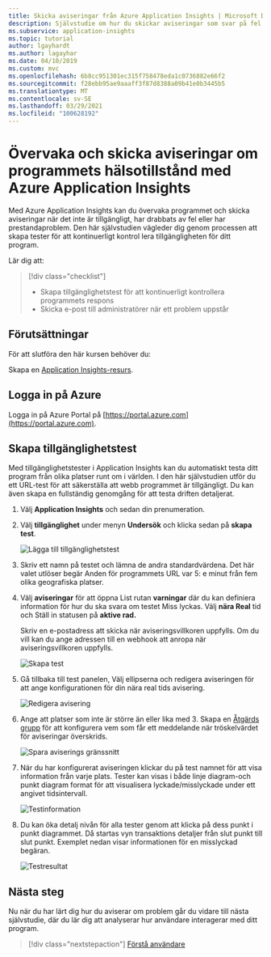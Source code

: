 ```yaml
---
title: Skicka aviseringar från Azure Application Insights | Microsoft Docs
description: Självstudie om hur du skickar aviseringar som svar på fel i ditt program med hjälp av Azure Application Insights.
ms.subservice: application-insights
ms.topic: tutorial
author: lgayhardt
ms.author: lagayhar
ms.date: 04/10/2019
ms.custom: mvc
ms.openlocfilehash: 6b8cc951301ec315f758478eda1c0736882e66f2
ms.sourcegitcommit: f28ebb95ae9aaaff3f87d8388a09b41e0b3445b5
ms.translationtype: MT
ms.contentlocale: sv-SE
ms.lasthandoff: 03/29/2021
ms.locfileid: "100628192"
---
```

# <a name="monitor-and-alert-on-application-health-with-azure-application-insights"></a>Övervaka och skicka aviseringar om programmets hälsotillstånd med Azure Application Insights

Med Azure Application Insights kan du övervaka programmet och skicka aviseringar när det inte är tillgängligt, har drabbats av fel eller har prestandaproblem.  Den här självstudien vägleder dig genom processen att skapa tester för att kontinuerligt kontrol lera tillgängligheten för ditt program.

Lär dig att:

> [!div class="checklist"]
> * Skapa tillgänglighetstest för att kontinuerligt kontrollera programmets respons
> * Skicka e-post till administratörer när ett problem uppstår

## <a name="prerequisites"></a>Förutsättningar

För att slutföra den här kursen behöver du:

Skapa en [Application Insights-resurs](../app/create-new-resource.md).

## <a name="sign-in-to-azure"></a>Logga in på Azure

Logga in på Azure Portal på [https://portal.azure.com](https://portal.azure.com).

## <a name="create-availability-test"></a>Skapa tillgänglighetstest

Med tillgänglighetstester i Application Insights kan du automatiskt testa ditt program från olika platser runt om i världen.   I den här självstudien utför du ett URL-test för att säkerställa att webb programmet är tillgängligt.  Du kan även skapa en fullständig genomgång för att testa driften detaljerat. 

1. Välj **Application Insights** och sedan din prenumeration.  

2. Välj **tillgänglighet** under menyn **Undersök** och klicka sedan på **skapa test**.

    ![Lägga till tillgänglighetstest](media/tutorial-alert/add-test-001.png)

3. Skriv ett namn på testet och lämna de andra standardvärdena.  Det här valet utlöser begär Anden för programmets URL var 5: e minut från fem olika geografiska platser.

4. Välj **aviseringar** för att öppna List rutan **varningar** där du kan definiera information för hur du ska svara om testet Miss lyckas. Välj **nära Real** tid och Ställ in statusen på **aktive rad.**

    Skriv en e-postadress att skicka när aviseringsvillkoren uppfylls.  Om du vill kan du ange adressen till en webhook att anropa när aviseringsvillkoren uppfylls.

    ![Skapa test](media/tutorial-alert/create-test-001.png)

5. Gå tillbaka till test panelen, Välj ellipserna och redigera aviseringen för att ange konfigurationen för din nära real tids avisering.

    ![Redigera avisering](media/tutorial-alert/edit-alert-001.png)

6. Ange att platser som inte är större än eller lika med 3. Skapa en [Åtgärds grupp](../alerts/action-groups.md) för att konfigurera vem som får ett meddelande när tröskelvärdet för aviseringar överskrids.

    ![Spara aviserings gränssnitt](media/tutorial-alert/save-alert-001.png)

7. När du har konfigurerat aviseringen klickar du på test namnet för att visa information från varje plats. Tester kan visas i både linje diagram-och punkt diagram format för att visualisera lyckade/misslyckade under ett angivet tidsintervall.

    ![Testinformation](media/tutorial-alert/test-details-001.png)

8. Du kan öka detalj nivån för alla tester genom att klicka på dess punkt i punkt diagrammet. Då startas vyn transaktions detaljer från slut punkt till slut punkt. Exemplet nedan visar informationen för en misslyckad begäran.

    ![Testresultat](media/tutorial-alert/test-result-001.png)
  
## <a name="next-steps"></a>Nästa steg

Nu när du har lärt dig hur du aviserar om problem går du vidare till nästa självstudie, där du lär dig att analyserar hur användare interagerar med ditt program.

> [!div class="nextstepaction"]
> [Förstå användare](./tutorial-users.md)

